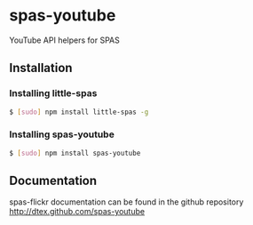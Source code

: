 # spas-youtube
YouTube API helpers for SPAS

## Installation

### Installing little-spas
``` bash
$ [sudo] npm install little-spas -g
```

### Installing spas-youtube
``` bash
$ [sudo] npm install spas-youtube
```

## Documentation 
spas-flickr documentation can be found in the github repository http://dtex.github.com/spas-youtube
